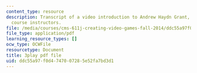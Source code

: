 ```yaml
---
content_type: resource
description: Transcript of a video introduction to Andrew Haydn Grant, one of the
  course instructors.
file: /media/courses/cms-611j-creating-video-games-fall-2014/ddc55a97f0d4747007285e52fa7bd3d1_8TPJUR378f0.pdf
file_type: application/pdf
learning_resource_types: []
ocw_type: OCWFile
resourcetype: Document
title: 3play pdf file
uid: ddc55a97-f0d4-7470-0728-5e52fa7bd3d1
---
```

